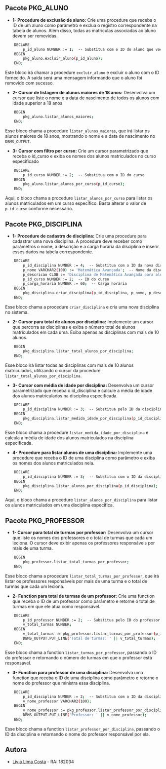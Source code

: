 ## Pacote PKG_ALUNO

- **1- Procedure de exclusão de aluno:**
Crie uma procedure que receba o ID de um aluno como parâmetro e exclua o registro correspondente na tabela de alunos. Além disso, todas as matrículas associadas ao aluno devem ser removidas.
```bash
    DECLARE
        p_id_aluno NUMBER := 1;  -- Substitua com o ID do aluno que você deseja excluir
    BEGIN
        pkg_aluno.excluir_aluno(p_id_aluno);
    END;
```
Este bloco irá chamar a procedure `excluir_aluno` e excluir o aluno com o ID fornecido. A saída será uma mensagem informando que o aluno foi removido com sucesso.
- **2- Cursor de listagem de alunos maiores de 18 anos:**
Desenvolva um cursor que liste o nome e a data de nascimento de todos os alunos com idade superior a 18 anos.
```bash
    BEGIN
        pkg_aluno.listar_alunos_maiores;
    END;
```
Esse bloco chama a procedure `listar_alunos_maiores`, que irá listar os alunos maiores de 18 anos, mostrando o nome e a data de nascimento no `DBMS_OUTPUT`.
- **3- Cursor com filtro por curso:**
Crie um cursor parametrizado que receba o id_curso e exiba os nomes dos alunos matriculados no curso especificado
```bash
    DECLARE
        p_id_curso NUMBER := 2;  -- Substitua com o ID do curso
    BEGIN
        pkg_aluno.listar_alunos_por_curso(p_id_curso);
    END;
```
Aqui, o bloco chama a procedure `listar_alunos_por_curso` para listar os alunos matriculados em um curso específico. Basta alterar o valor de `p_id_curso` conforme necessário.

## Pacote PKG_DISCIPLINA
- **1- Procedure de cadastro de disciplina:**
Crie uma procedure para cadastrar uma nova disciplina. A procedure deve receber como parâmetros o nome, a descrição e a carga horária da disciplina e inserir esses dados na tabela correspondente.
```bash
    DECLARE
        p_id_disciplina NUMBER := 4;  -- Substitua com o ID da nova disciplina
        p_nome VARCHAR2(100) := 'Matemática Avançada';  -- Nome da disciplina
        p_descricao CLOB := 'Disciplina de Matemática Avançada para alunos do curso de Engenharia.';  -- Descrição
        p_id_curso NUMBER := 2;  -- ID do curso
        p_carga_horaria NUMBER := 60;  -- Carga horária
    BEGIN
        pkg_disciplina.criar_disciplina(p_id_disciplina, p_nome, p_descricao, p_id_curso, p_carga_horaria);
    END;
```
Esse bloco chama a procedure `criar_disciplina` e cria uma nova disciplina no sistema.
- **2- Cursor para total de alunos por disciplina:**
Implemente um cursor que percorra as disciplinas e exiba o número total de alunos matriculados em cada uma. Exiba apenas as disciplinas com mais de 10 alunos.
```bash
    BEGIN
        pkg_disciplina.listar_total_alunos_por_disciplina;
    END;
```
Esse bloco irá listar todas as disciplinas com mais de 10 alunos matriculados, utilizando o cursor da procedure `listar_total_alunos_por_disciplina`.
- **3- Cursor com média de idade por disciplina:**
Desenvolva um cursor parametrizado que receba o id_disciplina e calcule a média de idade dos alunos matriculados na disciplina especificada.
```bash
    DECLARE
        p_id_disciplina NUMBER := 3;  -- Substitua pelo ID da disciplina
    BEGIN
        pkg_disciplina.listar_medida_idade_por_disciplina(p_id_disciplina);
    END;
```
Esse bloco chama a procedure `listar_medida_idade_por_disciplina` e calcula a média de idade dos alunos matriculados na disciplina especificada.
- **4- Procedure para listar alunos de uma disciplina:**
Implemente uma procedure que receba o ID de uma disciplina como parâmetro e exiba os nomes dos alunos matriculados nela.
```bash
    DECLARE
        p_id_disciplina NUMBER := 3;  -- Substitua com o ID da disciplina
    BEGIN
        pkg_disciplina.listar_alunos_por_disciplina(p_id_disciplina);
    END;
```
Aqui, o bloco chama a procedure `listar_alunos_por_disciplina` para listar os alunos matriculados em uma disciplina específica.
## Pacote PKG_PROFESSOR
- **1- Cursor para total de turmas por professor:**
Desenvolva um cursor que liste os nomes dos professores e o total de turmas que cada um leciona. O cursor deve exibir apenas os professores responsáveis por mais de uma turma.
```bash
    BEGIN
        pkg_professor.listar_total_turmas_por_professor;
    END;
```
Esse bloco chama a procedure `listar_total_turmas_por_professor`, que irá listar os professores responsáveis por mais de uma turma e o total de turmas que cada um leciona.
- **2- Function para total de turmas de um professor:**
Crie uma function que receba o ID de um professor como parâmetro e retorne o total de turmas em que ele atua como responsável.
```bash
    DECLARE
        p_id_professor NUMBER := 2;  -- Substitua pelo ID do professor
        v_total_turmas NUMBER;
    BEGIN
        v_total_turmas := pkg_professor.listar_turmas_por_professor(p_id_professor);
        DBMS_OUTPUT.PUT_LINE('Total de turmas: ' || v_total_turmas);
    END;
```
Esse bloco chama a function `listar_turmas_por_professor`, passando o ID do professor e retornando o número de turmas em que o professor está responsável.
- **3- Function para professor de uma disciplina:**
Desenvolva uma function que receba o ID de uma disciplina como parâmetro e retorne o nome do professor que ministra essa disciplina.
```bash
    DECLARE
        p_id_disciplina NUMBER := 2;  -- Substitua com o ID da disciplina
        v_nome_professor VARCHAR2(100);
    BEGIN
        v_nome_professor := pkg_professor.listar_professor_por_disciplina(p_id_disciplina);
        DBMS_OUTPUT.PUT_LINE('Professor: ' || v_nome_professor);
    END;
```
Esse bloco chama a function `listar_professor_por_disciplina`, passando o ID da disciplina e retornando o nome do professor responsável por ela.

## Autora

- [Livia Lima Costa](#) - RA: 182034

